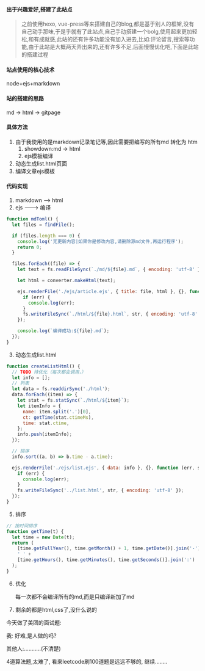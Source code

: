 #### 出于兴趣爱好,搭建了此站点

> 之前使用hexo, vue-press等来搭建自己的blog,都是基于别人的框架,没有自己动手那味,于是乎就有了此站点,自己手动搭建一个bolg,使用起来更加轻松,和有成就感,此站的还有许多功能没有加入进去,比如:评论留言,搜索等功能,由于此站是大概两天弄出来的,还有许多不足,后面慢慢优化吧,下面是此站的搭建过程

#### 站点使用的核心技术

node+ejs+markdown

#### 站的搭建的思路

md ->  html -> gitpage

#### 具体方法

1. 由于我使用的是markdown记录笔记等,因此需要把编写的所有md 转化为 htm
   1. showdown:md  -> html
   2. ejs模板编译
2. 动态生成list.html页面
3. 编译文章ejs模板

#### 代码实现

1. markdown --> html
2. ejs ---> 编译

```js
function mdToml() {
  let files = findFile();

  if (files.length === 0) {
    console.log('无更新内容|如果你是修改内容,请删除源md文件,再运行程序');
    return 0;
  }

  files.forEach((file) => {
    let text = fs.readFileSync(`./md/${file}.md`, { encoding: 'utf-8' }).toString();

    let html = converter.makeHtml(text);

    ejs.renderFile('./ejs/article.ejs', { title: file, html }, {}, function (err, str) {
      if (err) {
        console.log(err);
      }
      fs.writeFileSync(`./html/${file}.html`, str, { encoding: 'utf-8' });
    });

    console.log(`编译成功:${file}.md`);
  });
}
```

3. 动态生成list.html

```js
function createListHtml() {
  // TODO 待优化（每次都会调用，）
  let info = [];
  // 列表
  let data = fs.readdirSync('./html');
  data.forEach((item) => {
    let stat = fs.statSync(`./html/${item}`);
    let itemInfo = {
      name: item.split('.')[0],
      ct: getTime(stat.ctimeMs),
      time: stat.ctime,
    };
    info.push(itemInfo);
  });

  // 排序
  info.sort((a, b) => b.time - a.time);

  ejs.renderFile('./ejs/list.ejs', { data: info }, {}, function (err, str) {
    if (err) {
      console.log(err);
    }
    fs.writeFileSync('../list.html', str, { encoding: 'utf-8' });
  });
}
```

5. 排序

```js
// 按时间排序
function getTime(t) {
  let time = new Date(t);
  return (
    [time.getFullYear(), time.getMonth() + 1, time.getDate()].join('-') +
    ' ' +
    [time.getHours(), time.getMinutes(), time.getSeconds()].join(':')
  );
}
```

6. 优化

   每一次都不会编译所有的md,而是只编译新加了md

7. 剩余的都是html,css了,没什么说的

今天做了美团的面试题:

我: 好难,是人做的吗?

其他人:...........(不清楚)

4道算法题,太难了, 看来leetcode刷100道题是远远不够的, 继续........
